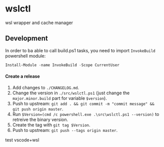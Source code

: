 # wslctl
wsl wrapper and cache manager 



## Development

In order to ba able to call build.ps1 tasks, you need to import `InvokeBuild` powershell module:
```Powershell
Install-Module -name InvokeBuild -Scope CurrentUser
```

#### Create a release

1. Add changes to `./CHANGELOG.md`.
1. Change the version in `./src/wslctl.ps1` (just change the `major.minor.build` part for variable `$version`).
1. Push to upstream: `git add . && git commit -m "commit message" && git push origin master`.
1. Run `$Version=(cmd /c powershell.exe .\src\wslctl.ps1 --version)` to retreive the binary version.
1. Create the tag with `git tag $Version`.
1. Push to upstream: `git push --tags origin master`.

test vscode+wsl